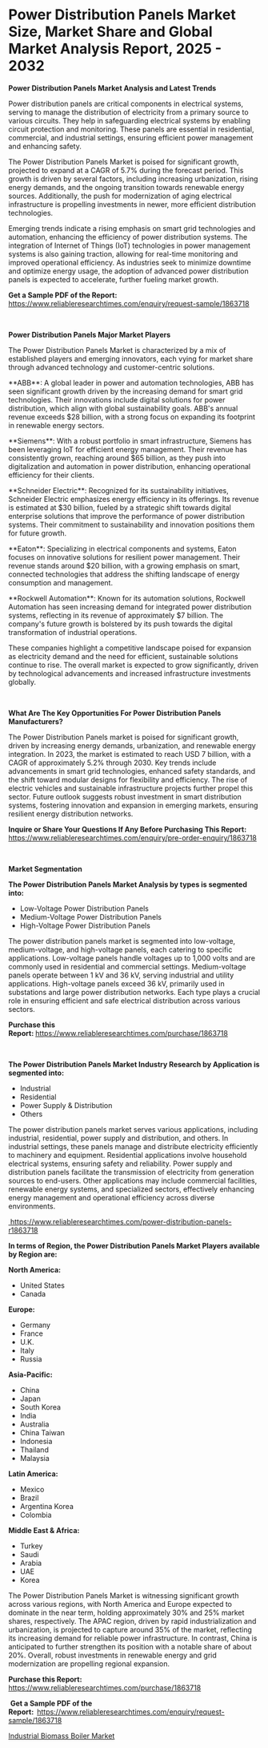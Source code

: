 <p><h1>Power Distribution Panels Market Size, Market Share and Global Market Analysis Report, 2025 - 2032</h1></p><p><strong>Power Distribution Panels Market Analysis and Latest Trends</strong></p>
<p><p>Power distribution panels are critical components in electrical systems, serving to manage the distribution of electricity from a primary source to various circuits. They help in safeguarding electrical systems by enabling circuit protection and monitoring. These panels are essential in residential, commercial, and industrial settings, ensuring efficient power management and enhancing safety.</p><p>The Power Distribution Panels Market is poised for significant growth, projected to expand at a CAGR of 5.7% during the forecast period. This growth is driven by several factors, including increasing urbanization, rising energy demands, and the ongoing transition towards renewable energy sources. Additionally, the push for modernization of aging electrical infrastructure is propelling investments in newer, more efficient distribution technologies.</p><p>Emerging trends indicate a rising emphasis on smart grid technologies and automation, enhancing the efficiency of power distribution systems. The integration of Internet of Things (IoT) technologies in power management systems is also gaining traction, allowing for real-time monitoring and improved operational efficiency. As industries seek to minimize downtime and optimize energy usage, the adoption of advanced power distribution panels is expected to accelerate, further fueling market growth.</p></p>
<p><strong>Get a Sample PDF of the Report:&nbsp;</strong> <a href="https://www.reliableresearchtimes.com/enquiry/request-sample/1863718?utm_campaign=2989&utm_medium=2&utm_source=Github&utm_content=ia&utm_term=10042025&utm_id=power-distribution-panels">https://www.reliableresearchtimes.com/enquiry/request-sample/1863718</a></p>
<p>&nbsp;</p>
<p><strong>Power Distribution Panels Major Market Players</strong></p>
<p><p>The Power Distribution Panels Market is characterized by a mix of established players and emerging innovators, each vying for market share through advanced technology and customer-centric solutions.</p><p>**ABB**: A global leader in power and automation technologies, ABB has seen significant growth driven by the increasing demand for smart grid technologies. Their innovations include digital solutions for power distribution, which align with global sustainability goals. ABB's annual revenue exceeds $28 billion, with a strong focus on expanding its footprint in renewable energy sectors.</p><p>**Siemens**: With a robust portfolio in smart infrastructure, Siemens has been leveraging IoT for efficient energy management. Their revenue has consistently grown, reaching around $65 billion, as they push into digitalization and automation in power distribution, enhancing operational efficiency for their clients.</p><p>**Schneider Electric**: Recognized for its sustainability initiatives, Schneider Electric emphasizes energy efficiency in its offerings. Its revenue is estimated at $30 billion, fueled by a strategic shift towards digital enterprise solutions that improve the performance of power distribution systems. Their commitment to sustainability and innovation positions them for future growth.</p><p>**Eaton**: Specializing in electrical components and systems, Eaton focuses on innovative solutions for resilient power management. Their revenue stands around $20 billion, with a growing emphasis on smart, connected technologies that address the shifting landscape of energy consumption and management.</p><p>**Rockwell Automation**: Known for its automation solutions, Rockwell Automation has seen increasing demand for integrated power distribution systems, reflecting in its revenue of approximately $7 billion. The company's future growth is bolstered by its push towards the digital transformation of industrial operations.</p><p>These companies highlight a competitive landscape poised for expansion as electricity demand and the need for efficient, sustainable solutions continue to rise. The overall market is expected to grow significantly, driven by technological advancements and increased infrastructure investments globally.</p></p>
<p>&nbsp;</p>
<p><strong>What Are The Key Opportunities For Power Distribution Panels Manufacturers?</strong></p>
<p><p>The Power Distribution Panels market is poised for significant growth, driven by increasing energy demands, urbanization, and renewable energy integration. In 2023, the market is estimated to reach USD 7 billion, with a CAGR of approximately 5.2% through 2030. Key trends include advancements in smart grid technologies, enhanced safety standards, and the shift toward modular designs for flexibility and efficiency. The rise of electric vehicles and sustainable infrastructure projects further propel this sector. Future outlook suggests robust investment in smart distribution systems, fostering innovation and expansion in emerging markets, ensuring resilient energy distribution networks.</p></p>
<p><strong>Inquire or Share Your Questions If Any Before Purchasing This Report:</strong> <a href="https://www.reliableresearchtimes.com/enquiry/pre-order-enquiry/1863718?utm_campaign=2989&utm_medium=2&utm_source=Github&utm_content=ia&utm_term=10042025&utm_id=power-distribution-panels">https://www.reliableresearchtimes.com/enquiry/pre-order-enquiry/1863718</a></p>
<p>&nbsp;</p>
<p><strong>Market Segmentation</strong></p>
<p><strong>The Power Distribution Panels Market Analysis by types is segmented into:</strong></p>
<p><ul><li>Low-Voltage Power Distribution Panels</li><li>Medium-Voltage Power Distribution Panels</li><li>High-Voltage Power Distribution Panels</li></ul></p>
<p><p>The power distribution panels market is segmented into low-voltage, medium-voltage, and high-voltage panels, each catering to specific applications. Low-voltage panels handle voltages up to 1,000 volts and are commonly used in residential and commercial settings. Medium-voltage panels operate between 1 kV and 36 kV, serving industrial and utility applications. High-voltage panels exceed 36 kV, primarily used in substations and large power distribution networks. Each type plays a crucial role in ensuring efficient and safe electrical distribution across various sectors.</p></p>
<p><strong>Purchase this Report:&nbsp;</strong><a href="https://www.reliableresearchtimes.com/purchase/1863718?utm_campaign=2989&utm_medium=2&utm_source=Github&utm_content=ia&utm_term=10042025&utm_id=power-distribution-panels">https://www.reliableresearchtimes.com/purchase/1863718</a></p>
<p>&nbsp;</p>
<p><strong>The Power Distribution Panels Market Industry Research by Application is segmented into:</strong></p>
<p><ul><li>Industrial</li><li>Residential</li><li>Power Supply & Distribution</li><li>Others</li></ul></p>
<p><p>The power distribution panels market serves various applications, including industrial, residential, power supply and distribution, and others. In industrial settings, these panels manage and distribute electricity efficiently to machinery and equipment. Residential applications involve household electrical systems, ensuring safety and reliability. Power supply and distribution panels facilitate the transmission of electricity from generation sources to end-users. Other applications may include commercial facilities, renewable energy systems, and specialized sectors, effectively enhancing energy management and operational efficiency across diverse environments.</p></p>
<p><a href="https://www.reliableresearchtimes.com/power-distribution-panels-r1863718?utm_campaign=2989&utm_medium=2&utm_source=Github&utm_content=ia&utm_term=10042025&utm_id=power-distribution-panels">&nbsp;https://www.reliableresearchtimes.com/power-distribution-panels-r1863718</a></p>
<p><strong>In terms of Region, the Power Distribution Panels Market Players available by Region are:</strong></p>
<p>
    <p> <strong> North America: </strong>
        <ul>
            <li>United States</li>
            <li>Canada</li>
        </ul>
        </p> 
    <p> <strong> Europe: </strong>
        <ul>
            <li>Germany</li>
            <li>France</li>
            <li>U.K.</li>
            <li>Italy</li>
            <li>Russia</li>
        </ul>
        </p> 
    <p> <strong> Asia-Pacific: </strong>
        <ul>
            <li>China</li>
            <li>Japan</li>
            <li>South Korea</li>
            <li>India</li>
            <li>Australia</li>
            <li>China Taiwan</li>
            <li>Indonesia</li>
            <li>Thailand</li>
            <li>Malaysia</li>
        </ul>
        </p> 
    <p> <strong> Latin America: </strong>
        <ul>
            <li>Mexico</li>
            <li>Brazil</li>
            <li>Argentina Korea</li>
            <li>Colombia</li>
        </ul>
        </p> 
    <p> <strong> Middle East & Africa: </strong>
        <ul>
            <li>Turkey</li>
            <li>Saudi</li>
            <li>Arabia</li>
            <li>UAE</li>
            <li>Korea</li>
        </ul>
    </p>
    </p>
<p><p>The Power Distribution Panels Market is witnessing significant growth across various regions, with North America and Europe expected to dominate in the near term, holding approximately 30% and 25% market shares, respectively. The APAC region, driven by rapid industrialization and urbanization, is projected to capture around 35% of the market, reflecting its increasing demand for reliable power infrastructure. In contrast, China is anticipated to further strengthen its position with a notable share of about 20%. Overall, robust investments in renewable energy and grid modernization are propelling regional expansion.</p></p>
<p><strong>Purchase this Report: </strong><a href="https://www.reliableresearchtimes.com/purchase/1863718?utm_campaign=2989&utm_medium=2&utm_source=Github&utm_content=ia&utm_term=10042025&utm_id=power-distribution-panels">https://www.reliableresearchtimes.com/purchase/1863718</a></p>
<p>&nbsp;<strong>Get a Sample PDF of the Report:&nbsp;&nbsp;</strong><a href="https://www.reliableresearchtimes.com/enquiry/request-sample/1863718?utm_campaign=2989&utm_medium=2&utm_source=Github&utm_content=ia&utm_term=10042025&utm_id=power-distribution-panels">https://www.reliableresearchtimes.com/enquiry/request-sample/1863718</a></p>
<p><strong></strong></p>
<p><p><a href="https://github.com/miehldobin1w/Market-Research-Report-List-1/blob/main/industrial-biomass-boiler-market.md?utm_campaign=2989&utm_medium=2&utm_source=Github&utm_content=ia&utm_term=10042025&utm_id=power-distribution-panels">Industrial Biomass Boiler Market</a></p></p>